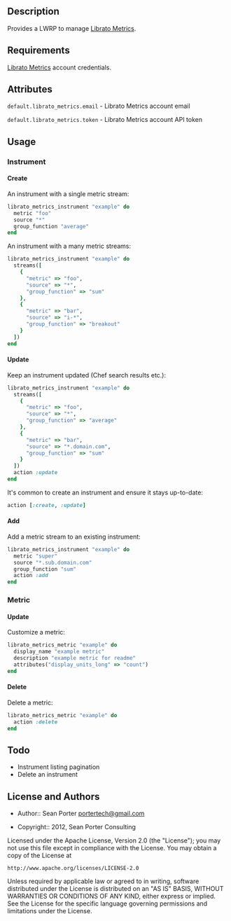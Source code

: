 ## Description

Provides a LWRP to manage [Librato Metrics](https://metrics.librato.com).

## Requirements

[Librato Metrics](https://metrics.librato.com) account credentials.

## Attributes

`default.librato_metrics.email` - Librato Metrics account email

`default.librato_metrics.token` - Librato Metrics account API token

## Usage

### Instrument

#### Create

An instrument with a single metric stream:

``` ruby
librato_metrics_instrument "example" do
  metric "foo"
  source "*"
  group_function "average"
end
```

An instrument with a many metric streams:

``` ruby
librato_metrics_instrument "example" do
  streams([
    {
      "metric" => "foo",
      "source" => "*",
      "group_function" => "sum"
    },
    {
      "metric" => "bar",
      "source" => "i-*",
      "group_function" => "breakout"
    }
  ])
end
```

#### Update

Keep an instrument updated (Chef search results etc.):

``` ruby
librato_metrics_instrument "example" do
  streams([
    {
      "metric" => "foo",
      "source" => "*",
      "group_function" => "average"
    },
    {
      "metric" => "bar",
      "source" => "*.domain.com",
      "group_function" => "sum"
    }
  ])
  action :update
end
```

It's common to create an instrument and ensure it stays up-to-date:

``` ruby
action [:create, :update]
```

#### Add

Add a metric stream to an existing instrument:

``` ruby
librato_metrics_instrument "example" do
  metric "super"
  source "*.sub.domain.com"
  group_function "sum"
  action :add
end
```

### Metric

#### Update

Customize a metric:

``` ruby
librato_metrics_metric "example" do
  display_name "example metric"
  description "example metric for readme"
  attributes("display_units_long" => "count")
end
```

#### Delete

Delete a metric:

``` ruby
librato_metrics_metric "example" do
  action :delete
end
```

## Todo

- Instrument listing pagination
- Delete an instrument

## License and Authors

* Author:: Sean Porter <portertech@gmail.com>

* Copyright:: 2012, Sean Porter Consulting

Licensed under the Apache License, Version 2.0 (the "License");
you may not use this file except in compliance with the License.
You may obtain a copy of the License at

```
http://www.apache.org/licenses/LICENSE-2.0
```

Unless required by applicable law or agreed to in writing, software
distributed under the License is distributed on an "AS IS" BASIS,
WITHOUT WARRANTIES OR CONDITIONS OF ANY KIND, either express or implied.
See the License for the specific language governing permissions and
limitations under the License.
